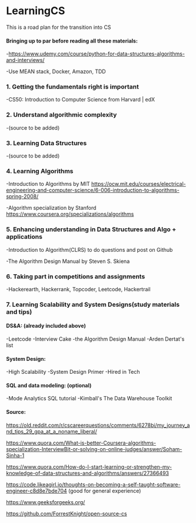 # LearningCS
This is a road plan for the transition into CS

#### Bringing up to par before reading all these materials:
-https://www.udemy.com/course/python-for-data-structures-algorithms-and-interviews/

-Use MEAN stack, Docker, Amazon, TDD


### 1. Getting the fundamentals right is important
-CS50: Introduction to Computer Science from Harvard | edX

### 2. Understand algorithmic complexity
-(source to be added)

### 3. Learning Data Structures
-(source to be added)

### 4. Learning Algorithms
-Introduction to Algorithms by MIT
https://ocw.mit.edu/courses/electrical-engineering-and-computer-science/6-006-introduction-to-algorithms-spring-2008/

-Algorithm specialization by Stanford
https://www.coursera.org/specializations/algorithms

### 5. Enhancing understanding in Data Structures and Algo + applications
-Introduction to Algorithm(CLRS)
to do questions and post on Github

-The Algorithm Design Manual by Steven S. Skiena 

### 6. Taking part in competitions and assignments
-Hackerearth, Hackerrank, Topcoder, Leetcode, Hackertrail

### 7. Learning Scalability and System Designs(study materials and tips) 
#### DS&A: (already included above)
-Leetcode
-Interview Cake
-the Algorithm Design Manual
-Arden Dertat's list

#### System Design:
-High Scalability
-System Design Primer
-Hired in Tech

#### SQL and data modeling: (optional)
-Mode Analytics SQL tutorial
-Kimball's The Data Warehouse Toolkit



#### Source:

https://old.reddit.com/r/cscareerquestions/comments/6278bi/my_journey_and_tips_29_gpa_at_a_noname_liberal/

https://www.quora.com/What-is-better-Coursera-algorithms-specialization-InterviewBit-or-solving-on-online-judges/answer/Soham-Sinha-1

https://www.quora.com/How-do-I-start-learning-or-strengthen-my-knowledge-of-data-structures-and-algorithms/answers/27366493

https://code.likeagirl.io/thoughts-on-becoming-a-self-taught-software-engineer-c8d8e7bde704 (good for general experience)

https://www.geeksforgeeks.org/

https://github.com/ForrestKnight/open-source-cs
